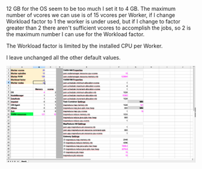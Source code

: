 12 GB for the OS seem to be too much I set it to 4 GB. The maximum number of vcores we can use is of 15 vcores per Worker, if I change Workload factor to 1 the worker is under used, but if I change to factor greater than 2 there aren't sufficient vcores to accomplish the jobs, so 2 is the maximum number I can use for the Workload factor.

The Workload factor is limited by the installed CPU per Worker.

I leave unchanged all the other default values.

![](./1_YARNCalcs.png)